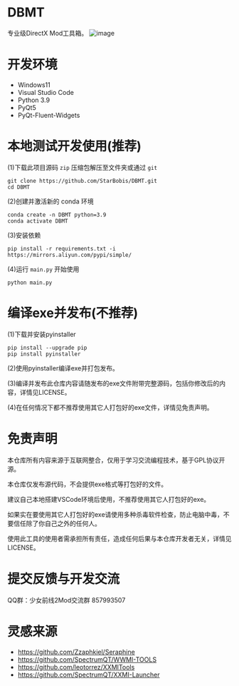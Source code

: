 # DBMT
专业级DirectX Mod工具箱。
![image](https://github.com/user-attachments/assets/51b34684-b890-411a-b2c7-3e9d64c25282)

# 开发环境
- Windows11
- Visual Studio Code
- Python 3.9
- PyQt5
- PyQt-Fluent-Widgets

# 本地测试开发使用(推荐)
(1)下载此项目源码 `zip` 压缩包解压至文件夹或通过 `git`
```shell
git clone https://github.com/StarBobis/DBMT.git
cd DBMT
```
(2)创建并激活新的 conda 环境
```shell
conda create -n DBMT python=3.9
conda activate DBMT
```
(3)安装依赖
```shell
pip install -r requirements.txt -i https://mirrors.aliyun.com/pypi/simple/
```
(4)运行 `main.py` 开始使用
```shell
python main.py
```

# 编译exe并发布(不推荐)
(1)下载并安装pyinstaller
```shell
pip install --upgrade pip
pip install pyinstaller
```
(2)使用pyinstaller编译exe并打包发布。

(3)编译并发布此仓库内容请随发布的exe文件附带完整源码，包括你修改后的内容，详情见LICENSE。

(4)在任何情况下都不推荐使用其它人打包好的exe文件，详情见免责声明。

# 免责声明
本仓库所有内容来源于互联网整合，仅用于学习交流编程技术，基于GPL协议开源。

本仓库仅发布源代码，不会提供exe格式等打包好的文件。

建议自己本地搭建VSCode环境后使用，不推荐使用其它人打包好的exe。

如果实在要使用其它人打包好的exe请使用多种杀毒软件检查，防止电脑中毒，不要信任除了你自己之外的任何人。

使用此工具的使用者需承担所有责任，造成任何后果与本仓库开发者无关，详情见LICENSE。

# 提交反馈与开发交流
QQ群：少女前线2Mod交流群 857993507 

# 灵感来源
- https://github.com/Zzaphkiel/Seraphine
- https://github.com/SpectrumQT/WWMI-TOOLS
- https://github.com/leotorrez/XXMITools
- https://github.com/SpectrumQT/XXMI-Launcher

